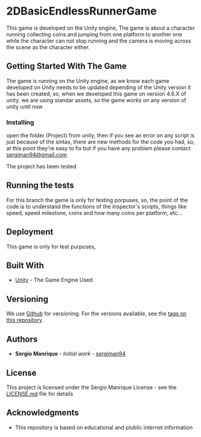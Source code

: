 # 2DBasicEndlessRunnerGame

This game is developed on the Unity engine, The game is about a character running collecting coins and jumping from one
platform to another one while the character can not stop running and the camera is moving across the scene as the character
either.

## Getting Started With The Game

The game is running on the Unity engine, as we know each game developed on Unity needs to be updated depending of the
Unity version it has been created, so, when we developed  this game on version 4.6.X of unity, we are using standar assets, so the game works on any version of unity until now

### Installing

open the folder (Project) from unity, then if you see an error on any script is just because of
the sintax, there are new methods for the code you had, so, at this point they're easy to fix but if you have any problem please
contact sergiman94@gmail.com

The project has been tested


## Running the tests

For this branch the game is only for testing porpuses, so, the point of the code is to understand the functions of the inspector's
scripts, things like speed, speed milestone, coins and how many coins per platform, etc...

## Deployment

This game is only for test purposes,

## Built With

* [Unity](https://unity3d.com/es) - The Game Engine Used

## Versioning

We use [Github](https://github.com/) for versioning. For the versions available, see the [tags on this repository](https://github.com/sergiman94?tab=repositories).

## Authors

* **Sergio Manrique** - *Initial work* - [sergiman94](https://github.com/sergiman94)

## License

This project is licensed under the Sergio Manrique License - see the [LICENSE.md](LICENSE.md) file for details

## Acknowledgments

* This repository is based on educational and plublic internet information

